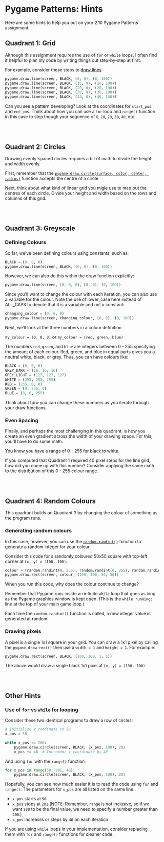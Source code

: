 # Pygame Patterns: Hints
Here are some hints to help you out on your 2.10 Pygame Patterns assignment.

## Quadrant 1: Grid
Although this assignment requires the use of `for` or `while` loops, I often find it helpful to plan my code by writing things out step-by-step at first.

For example, consider these steps to [draw lines](https://www.pygame.org/docs/ref/draw.html#pygame.draw.line):

```python
pygame.draw.line(screen, BLACK, (0, 0), (0, 100))
pygame.draw.line(screen, BLACK, (10, 0), (10, 100))
pygame.draw.line(screen, BLACK, (20, 0), (20, 100))
pygame.draw.line(screen, BLACK, (30, 0), (30, 100))
pygame.draw.line(screen, BLACK, (40, 0), (40, 100))
```

Can you see a pattern developing? Look at the coordinates for `start_pos` and `end_pos`. Think about how you can use a `for` loop and `range()` function in this case to step though your sequence of `0`, `10`, `20`, `30`, `40`, etc.

<br><br>

## Quadrant 2: Circles
Drawing evenly-spaced circles requires a bit of math to divide the height and width evenly.

First, remember that the [`pygame.draw.circle(surface, color, center, radius)`](https://www.pygame.org/docs/ref/draw.html#pygame.draw.circle) function accepts the centre of a circle.

Next, think about what kind of linear grid you migle use to map out the centres of each circle. Divide your height and width based on the rows and columns of this grid.

<br><br>

## Quadrant 3: Greyscale
### Defining Colours
So far, we've been defining colours using constants, such as:

```python
BLACK = (0, 0, 0)
pygame.draw.line(screen, BLACK, (0, 0), (0, 100))
```

However, we can also do this within the draw function explicitly:

```python
pygame.draw.line(screen, (0, 0, 0), (0, 0), (0, 100))
```

Since you'll want to change the colour with each iteration, you can also use a variable for the colour. Note the use of lower_case here instead of ALL_CAPS to denote that it is a variable and not a constant:

```python
changing_colour = (0, 0, 0)
pygame.draw.line(screen, changing_colour, (0, 0), (0, 100))
```

Next, we'll look at the three numbers in a colour definition: 

`my_colour = (0, 0, 0)` or `my_colour = (red, green, blue)`

The numbers `red`, `green`, and `blue` are integers between 0 - 255 specifying the amount of each colour. Red, green, and blue in equal parts gives you a neutral white, black, or grey. Thus, you can have colours like:

```python
BLACK = (0, 0, 0)
GREY_DARK = (16, 16, 16)
GREY_LIGHT = (127, 127, 127)
WHITE = (255, 255, 255)
RED = (255, 0, 0)
GREEN = (0, 255, 0)
BLUE = (0, 0, 255)
```

Think about how you can change these numbers as you iterate through your draw functions.

### Even Spacing
Finally, and perhaps the most challenging in this quadrant, is how you create an even gradient across the width of your drawing space. For this, you'll have to do some math. 

You know you have a range of 0 - 255 for black to white. 

If you computed that Quadrant 1 required 40 pixel steps for the line grid, how did you come up with this number? Consider applying the same math to the distribution of this 0 - 255 colour range.

<br><br>

## Quadrant 4: Random Colours
This quadrant builds on Quadrant 3 by changing the colour of something as the program runs.

### Generating random colours
In this case, however, you can use the [`random.randint()`](https://www.w3schools.com/python/ref_random_randint.asp) function to generate a random integer for your colour. 

Consider this code for a randomly coloured 50x50 square with top-left corner at `(x, y) = (100, 100)`:

```python
colour = (random.randint(0, 255), random.randint(0, 255), random.randint(0, 255))
pygame.draw.rect(screen, colour, (100, 100, 50, 50))
```
When you run this code, why does the colour continue to change?

Remember that Pygame runs inside an infinite `while` loop that goes as long as the Pygame graphics window is kept open. (This is the `while running:` line at the top of your main game loop.)

Each time the `random.randint()` function is called, a new integer value is generated at random.

### Drawing pixels
A pixel is a single 1x1 square in your grid. You can draw a 1x1 pixel by calling the `pygame.draw.rect()` then use a `width = 1` and `height = 1`. For example:

```python
pygame.draw.rect(screen, BLACK, (100, 100, 1, 1))
```

The above would draw a single black 1x1 pixel at `(x, y) = (100, 100)`.

<br><br>


## Other Hints

### Use of `for` vs `while` for looping
Consider these two identical programs to draw a row of circles:

```python
# Initialize x_coodinate to 50
x_pos = 50

while x_pos <= 200:
    pygame.draw.circle(screen, BLACK, (x_pos, 100), 20)
    x_pos += 40  # Increment x_coordinate by 40
```

And using `for` with the `range()` function:

```python
for x_pos in range(50, 201, 40):
    pygame.draw.circle(screen, BLACK, (x_pos, 100), 20)
```

Hopefully, you can see how much easier it is to read the code using `for` and `range()`. The parameters for `x_pos` are all listed on the same line:
- `x_pos` starts at `50`
- `x_pos` stops at `201` (NOTE: Remember, `range` is not inclusive, so if we want `200` to be the final value, we need to specify a number greater than `200`.)
- `x_pos` increases or steps by `40` on each iteration

If you are using `while` loops in your implementation, consider replacing them with `for` and `range()` functions for cleaner code.